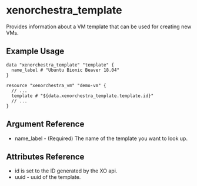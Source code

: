 # xenorchestra_template

Provides information about a VM template that can be used for creating new VMs.

## Example Usage

```hcl
data "xenorchestra_template" "template" {
  name_label # "Ubuntu Bionic Beaver 18.04"
}

resource "xenorchestra_vm" "demo-vm" {
  // ...
  template # "${data.xenorchestra_template.template.id}"
  // ...
}
```

## Argument Reference
* name_label - (Required) The name of the template you want to look up.

## Attributes Reference
* id is set to the ID generated by the XO api.
* uuid - uuid of the template.
